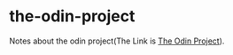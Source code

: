 # the-odin-project
Notes about the odin project(The Link is <a href="https://www.theodinproject.com/">The Odin Project</a>).
